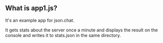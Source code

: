 ## What is app1.js?

It's an example app for json.chat.

It gets stats about the server once a minute and displays the result on the console and writes it to stats.json in the same directory.

